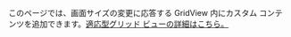 ﻿このページでは、画面サイズの変更に応答する GridView 内にカスタム コンテンツを追加できます。[適応型グリッド ビューの詳細はこちら。](https://docs.microsoft.com/windows/communitytoolkit/controls/adaptivegridview)